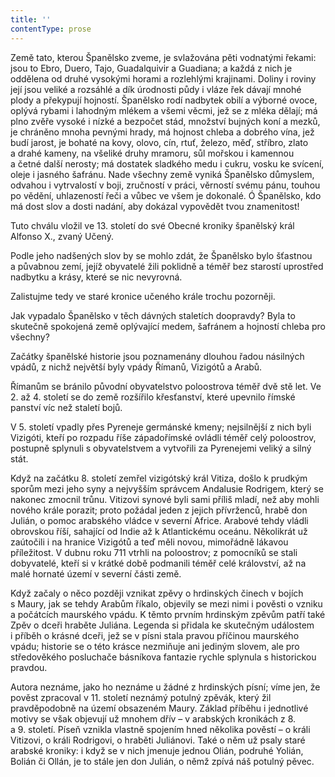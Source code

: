```yaml
---
title: ''
contentType: prose
---
```


  

  

  

Země tato, kterou Španělsko zveme, je svlažována pěti vodnatými řekami: jsou to Ebro, Duero, Tajo, Guadalquivir a Guadiana; a každá z nich je oddělena od druhé vysokými horami a rozlehlými krajinami. Doliny i roviny její jsou veliké a rozsáhlé a dík úrodnosti půdy i vláze řek dávají mnohé plody a překypují hojností. Španělsko rodí nadbytek obilí a výborné ovoce, oplývá rybami i lahodným mlékem a všemi věcmi, jež se z mléka dělají; má plno zvěře vysoké i nízké a bezpočet stád, množství bujných koní a mezků, je chráněno mnoha pevnými hrady, má hojnost chleba a dobrého vína, jež budí jarost, je bohaté na kovy, olovo, cín, rtuť, železo, měď, stříbro, zlato a drahé kameny, na všeliké druhy mramoru, sůl mořskou i kamennou a četné další nerosty; má dostatek sladkého medu i cukru, vosku ke svícení, oleje i jasného šafránu. Nade všechny země vyniká Španělsko důmyslem, odvahou i vytrvalostí v boji, zručností v práci, věrností svému pánu, touhou po vědění, uhlazeností řeči a vůbec ve všem je dokonalé. Ó Španělsko, kdo má dost slov a dosti nadání, aby dokázal vypovědět tvou znamenitost!

Tuto chválu vložil ve 13. století do své Obecné kroniky španělský král Alfonso X., zvaný Učený.

Podle jeho nadšených slov by se mohlo zdát, že Španělsko bylo šťastnou a půvabnou zemí, jejíž obyvatelé žili poklidně a téměř bez starostí uprostřed nadbytku a krásy, které se nic nevyrovná.

Zalistujme tedy ve staré kronice učeného krále trochu pozorněji.

Jak vypadalo Španělsko v těch dávných staletích doopravdy? Byla to skutečně spokojená země oplývající medem, šafránem a hojností chleba pro všechny?

Začátky španělské historie jsou poznamenány dlouhou řadou násilných vpádů, z nichž největší byly vpády Římanů, Vizigótů a Arabů.

Římanům se bránilo původní obyvatelstvo poloostrova téměř dvě stě let. Ve 2. až 4. století se do země rozšířilo křesťanství, které upevnilo římské panství víc než staletí bojů.

V 5. století vpadly přes Pyreneje germánské kmeny; nejsilnější z nich byli Vizigóti, kteří po rozpadu říše západořímské ovládli téměř celý poloostrov, postupně splynuli s obyvatelstvem a vytvořili za Pyrenejemi veliký a silný stát.

Když na začátku 8. století zemřel vizigótský král Vitiza, došlo k prudkým sporům mezi jeho syny a nejvyšším správcem Andalusie Rodrigem, který se nakonec zmocnil trůnu. Vitizovi synové byli sami příliš mladí, než aby mohli nového krále porazit; proto požádal jeden z jejich přívrženců, hrabě don Julián, o pomoc arabského vládce v severní Africe. Arabové tehdy vládli obrovskou říší, sahající od Indie až k Atlantickému oceánu. Několikrát už zaútočili i na hranice Vizigótů a teď měli novou, mimořádně lákavou příležitost. V dubnu roku 711 vtrhli na poloostrov; z pomocníků se stali dobyvatelé, kteří si v krátké době podmanili téměř celé království, až na malé hornaté území v severní části země.

Když začaly o něco později vznikat zpěvy o hrdinských činech v bojích s Maury, jak se tehdy Arabům říkalo, objevily se mezi nimi i pověsti o vzniku a počátcích maurského vpádu. K těmto prvním hrdinským zpěvům patří také Zpěv o dceři hraběte Juliána. Legenda si přidala ke skutečným událostem i příběh o krásné dceři, jež se v písni stala pravou příčinou maurského vpádu; historie se o této krásce nezmiňuje ani jediným slovem, ale pro středověkého posluchače básníkova fantazie rychle splynula s historickou pravdou.

Autora neznáme, jako ho neznáme u žádné z hrdinských písní; víme jen, že pověst zpracoval v 11. století neznámý potulný zpěvák, který žil pravděpodobně na území obsazeném Maury. Základ příběhu i jednotlivé motivy se však objevují už mnohem dřív – v arabských kronikách z 8. a 9. století. Píseň vznikla vlastně spojením hned několika pověstí – o králi Vitizovi, o králi Rodrigovi, o hraběti Juliánovi. Také o něm už psaly staré arabské kroniky: i když se v nich jmenuje jednou Olián, podruhé Yolián, Bolián či Ollán, je to stále jen don Julián, o němž zpívá náš potulný pěvec.
